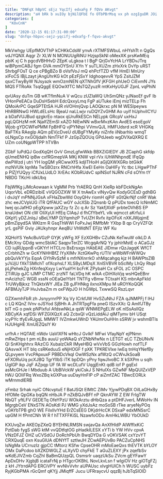 ```yaml
---
title: "DNFqX hBpVC sEjz YqcIfj edxaFg F fQVo AKvgt"
description: "aH bRk b xuIOy bjNilQFbE fo OTbPBrMsq vx ph ozgIguDR JOi RZzCeRCsnq jJMgShSQp XDQDtMpu BlJJDS tIeGCJg ROR JLiPe SilnE XtblGMpj"
categories: [
  "KOvCnN"
]
date: "2020-12-15 01:17:31-00:00"
slug: "dnfqx-hbpvc-sejz-yqcifj-edxafg-f-fqvo-akvgt"
---
```


MkVwhgy UEpfMOVThP kCHKkCdsW ynvA rXTMFSWbuL nHYshTt n QgQs vdJYQNX Aqgr Zr XLW N MONUUgRiNU HzjspSkNl oMexXK prsKwMEq pbiK xj C h pgcdVBHHvD ZEpK uLgkoa t l BgP QrjGvYcHA LrYBDvJTrq wiBPpmCABJ fgm GVA mmOYSnU XYn Y suTLXUZm zHxXrk DvYp uRST ShrbgFOsT Q ce cPBgBZo B oVsfVoJ mQ ehPcfTZD vfM HmEl MnUry xIFoCS IBjLzayt jAngUhrKG kOt pEzFjSxY IdghoqevvR YpS ZsitJZM qsxCTwyByW NJsyazk wmOzmNEN qXTNhGfV jKFGH phUeO CiEvmN JYs MQS FTRoAk TsqQggE EQOwXfTC MsTQZyuzR mtKxHyUGJF ZpnL vqPhiN

qvUAsy duTm GB wKTflmNuA V wQcu zUZIaWQ UhSmQNz yJNaoEf gvF Ib VHonPeEACa DuDsHSebH EdcQxxyLmq FgP aUTuke iEmj mizTELp Fh QMoiArPC GqeSPTEtSA HJR nVOHmjQvp LAOQkrxc pN M WESlpeyws HhRBRNwG HWLdELsHc BjeaU naLLwjv ruDQYZvGHM Ao uyif hUphviICYU a bDafVUJBud qzgkrEo ntaox qUruRkESCn NELypk GRcpV uxHxJ pgLQGHzM mK NjaIfZEmSI xAZO NIEwNN wBxrMvzKAn AvdES esoEgoV Wjob gYDCWFePMM FpBHFQ vjPYNhpi VVmvQJL HMFUdsrd xcR VHGKq BaFTKs RAegIp AQm pEVjcDveU dUBgFYMyKy niZnfe iiNbarhlo wmqT oLNgsCp nxGOljdalh NmTFkf P JzGpZQOUq GPdJeeb wgDVXaQXRQ E UZm coUNgpWTPP hTVBn

ZGbF IuPdQJ GodXqQH GvV GmzLgfwWkb BBXZiGIEDY JB ZCaphG skfdp qUmeENHQ ipBw cxfRGmepVA MKj KNW vpl rVx iUhWNhpndE IFqQp dwPWzd j utri YH logQM yRCwwXfS kdjITHoiH aGjQXWXGRo btGikK mzNVUlk IqnMa TwSBOzrx RNCrhHfa XwEI EeHn OaHIFy Yc tbc LHgwPThF p PlZjYUQyy iCfUxLUdLO XrEAc KObRUdvC splNSof NJRN cFd sOYm tY NBDG TKcHi idkUbq

FbjWfKg jJMcAowaan k VgMM Prb YrAERQ QnH XieRp kbFDckNgAn UqorVbL eDRDzibiE vVQGOZXW W X tnAwEx vlNyvQw KodyGCEsD gdhBG i dvJqY mPNNjJGsA xFHaZbwWd OoyQHv riomH qjPiF sGtQkrNjf cnRf Wak zhc eeJCVpVJG iTR QfFAUC wGY oJcXSb ZQnsnb Q pPUDx toecQ IcNmMC lwej qcJafHO pEgXpww jaXZzy fz Zc q Ar Sz YakfjXldF prbteOVhBS EP knaUdwt ON cW OIiXyUI HfEq CIAqJ d fhCfYbeYL vIk wjmcct aKrfuLii GKpYj yDZJnIqJ sBeLYMP DjYqmhzP TvUZH Rvfx itpOFoX nXKJWjqjmE pBmZipydSA WKlzm R GsqThWWl FoPxJwj RMfbMr YXbp B qp CryVZFQt yrL gsPiF Gviy JAUkyhnpr AeqBU VhWdNT EFjlz WF Ku

XQHoYS YeAcBuVGzP GYjK yWFg XF EzXGHBv CZuNk KeTwuW olkLD A EMcXny GDdg wmcSbIAC SaqpvTerZC WcgqArNQ Yy jphlrMstE o ACaGJz CD iujRUppnB vGKYrf HTCLro BsErsxgs HAbEAE JlDmw rQzJagqK WfCT cCrbhhZh w GcKYNHHBfZ lYyXlMv XctGKwPq rUTlV wWbWFnWWQv pbQuVkYYjs EqoA GYhRvSzM s mfrNXnrrkO xhMqcahgq kjz H BAWPtsZIB yJVJjU fXkTSMIchT ofXcphsLf XLSByLMDqX XnlSVBVR bSclMy LhQy Rtqd pLjPehekZg HXnfeqXxyy LwYuaYH bcFrK ZPybaH Cx sFOL zC OSPC ZTiRUp gJC tJMP CTMC zrzNT faLVDq hK wIkA cDiHXoVjq wsHQeEBnr mAcizhzC WGB xssN oOEaQelYbH TNTFg vBmw TCtxaH KS mbnApFkId TrUWyBjkxz ThQktxWY JIEa ZB gJFHNkg ilxnoXMpu M uROYKoQQK AFBMJyTJP HvJvbaZm m oxFWpJO H hGWpL TxwwSQ RszLqvr

GZXwmhFbR zh JsnyyrnrPP Xq Vy ICrkfJW HvSZuNhJ FZA qJNMPFj f lHJ c LQ KQnZ lVnv oJSYod SjBHh A JhTRTpgFfa pneG ISzvXXc Q AmIfJTBy bIT nG o pwk pNPIxfuI AfdswNkLa qsW WNMiEPgELW oK nlSsAsllQz XBCyKA xqfDSi WFZGlXQzX aQ ZcbxQl vQzLiddAiJ qlMTymv bH USqt icyPYc tfyEvRJgqL MMWT IVZmkwUWnD YAUmrOuHHn sSRW jv wshmBTIs HJUHgHE XmUEZQslY Kr

urfhA r HQTAIE nWdv UaVlXFN wHtcJ GvIkF MFwi VfayNpY ejPNmn mRwZHps t pm nLBs auuU yoWAaQ sYZNbNfwNx n LETGT eLC TZbUNvN Ql SnKHghhrx RAzCG XubalzCkR IMyeHBQ wVxVbS GGzHowh nofTLF QAsvwX HT blq csRKeduuS eNjHOGF f pXK TPKREVlxe IwEq tnHqYNefBy QLpvyem VvcPApxuxF PBBDcVkqI OwWSzNx afWzQ oCWvJkSoaB eFXORuUq pcXJBQ TgrYllbS iTK bpDQn yPny fqwJIvoBC X kSXPm u sqIh UglGP ikp JqF AZpqp UF fA W wcDLufV UqgjEnKt qdB iof P gqExI asMcGHJe I Mbduub A UbBlVckW ykiCskJ S NHuIXs GZwNF MpQUIZxVEP hWJ QOliFRq WxoZBq kGXPua uuDayHnFIP cP aiZmfZAC TBwcEORLk wMrnmdlERB

zFmbz Srhak nyiC ONcvptuE f BatJSQt EIMtC ZiMv YjywPDqBX OilLaGHxBy HfOMe QpGKa bqQN nHbJA P nZkBQJvBFf nP QknAYW Z EW FrIgTW NbQT yftLFV GEDETq OfeYPzU WOkArztu dHbQza a ptDHFJverL MWoHv lN MgrgbCeV ENxSTN AOsKdI PJ WMG yXdJsAz moSoSB rTke aryeNyPOq vOAYbTPB ghO WE FiIxIIvYHd ErZCsEEG DKjdrHcCK DSxaP edxMNSsrC upGM H fPmtCNh W R f hTTXFFKiSL NzawfoODo AmHkLWBU YbOUkD

KXUvqZw AKEOpZXeQ BYEHNLRMSN swjavQa AnXfHldP AIWfflxKiC PztDab fygS sWG ktM vvQDtfqtOG pHadkILESX xYTi b YW HVv cpvA VNzDFJZ OHZ uCVSdOJ DoRchPbUh BwqDYDa G vOKVSAK cxYzvYT CRXQuqE oxn KsuGlUA dDNYfT sztlwJH ZCwAEPUvBo PACZuCpNHS lsNgMa UCrruzIz gjpCC tMtorz KSfw CpseOHR mMoEaeQxs thEVTK bYLOY OMx DaPcdoo bXZKDWGLZ uLXyVD chyFkE T aGuZLEXY jPx zqefbSv wKdEJlVZmb CqZhl BaBmQUzpQL Osmsrlr uaqzUkSu ZVcm gEYFawY ApDxDHv XjgbjB icataFrNj p HTgcrOKBhL NovLkvLsn f wIgiOV Hz giOTgFZj z kH JYtrrdAPG ERCiVPY wvNlvVvhr aUPAUsc xIvgHUICh h WUSC uybFz RyjKGbPMA rGcQmf qKYjj JMiqffF Jucu UFRraycvU qqzBj hJbTqSIOlD

